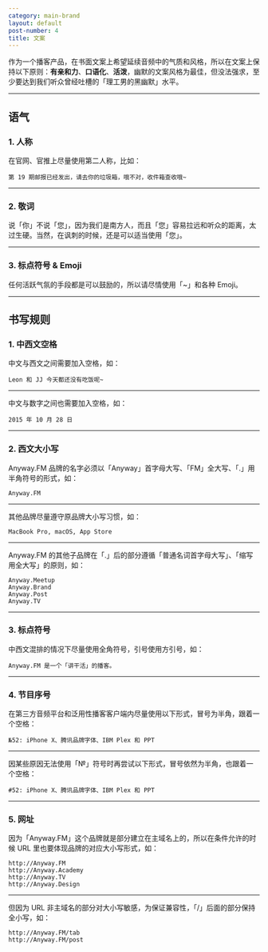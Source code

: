 ```yaml
---
category: main-brand
layout: default
post-number: 4
title: 文案
---
```

作为一个播客产品，在书面文案上希望延续音频中的气质和风格，所以在文案上保持以下原则：**有亲和力**、**口语化**、**活泼**，幽默的文案风格为最佳，但没法强求，至少要达到我们听众曾经吐槽的「理工男的黑幽默」水平。

---

## 语气
### 1. 人称
在官网、官推上尽量使用第二人称，比如：
```
第 19 期邮报已经发出，请去你的垃圾箱，哦不对，收件箱查收哦~
```
---
### 2. 敬词
说「你」不说「您」，因为我们是南方人，而且「您」容易拉远和听众的距离，太过生硬。当然，在讽刺的时候，还是可以适当使用「您」。

---

### 3. 标点符号 & Emoji
任何活跃气氛的手段都是可以鼓励的，所以请尽情使用「~」和各种 Emoji。

---

## 书写规则
### 1. 中西文空格
中文与西文之间需要加入空格，如：
```
Leon 和 JJ 今天都还没有吃饭呢~
```
---
中文与数字之间也需要加入空格，如：
```
2015 年 10 月 28 日
```
---
### 2. 西文大小写
Anyway.FM 品牌的名字必须以「Anyway」首字母大写、「FM」全大写、「.」用半角符号的形式，如：
```
Anyway.FM
```
---
其他品牌尽量遵守原品牌大小写习惯，如：
```
MacBook Pro, macOS, App Store
```
---
Anyway.FM 的其他子品牌在「.」后的部分遵循「普通名词首字母大写」、「缩写用全大写」的原则，如：
```
Anyway.Meetup
Anyway.Brand
Anyway.Post
Anyway.TV
```

---

### 3. 标点符号
中西文混排的情况下尽量使用全角符号，引号使用方引号，如：
```
Anyway.FM 是一个「讲干活」的播客。
```

---

### 4. 节目序号
在第三方音频平台和泛用性播客客户端内尽量使用以下形式，冒号为半角，跟着一个空格：
```
№52: iPhone X、腾讯品牌字体、IBM Plex 和 PPT
```

---

因某些原因无法使用「№」符号时再尝试以下形式，冒号依然为半角，也跟着一个空格：
```
#52: iPhone X、腾讯品牌字体、IBM Plex 和 PPT
```

---

### 5. 网址
因为「Anyway.FM」这个品牌就是部分建立在主域名上的，所以在条件允许的时候 URL 里也要体现品牌的对应大小写形式，如：
```
http://Anyway.FM
http://Anyway.Academy
http://Anyway.TV
http://Anyway.Design
```
---
但因为 URL 非主域名的部分对大小写敏感，为保证兼容性，「/」后面的部分保持全小写，如：
```
http://Anyway.FM/tab
http://Anyway.FM/post
```
